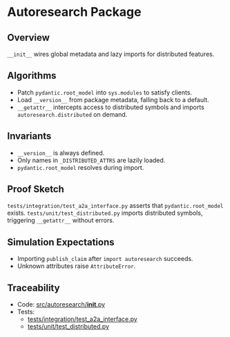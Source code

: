 # Autoresearch Package

## Overview

`__init__` wires global metadata and lazy imports for distributed features.

## Algorithms

- Patch `pydantic.root_model` into `sys.modules` to satisfy clients.
- Load `__version__` from package metadata, falling back to a default.
- `__getattr__` intercepts access to distributed symbols and imports
  `autoresearch.distributed` on demand.

## Invariants

- `__version__` is always defined.
- Only names in `_DISTRIBUTED_ATTRS` are lazily loaded.
- `pydantic.root_model` resolves during import.

## Proof Sketch

`tests/integration/test_a2a_interface.py` asserts that `pydantic.root_model`
exists. `tests/unit/test_distributed.py` imports distributed symbols,
triggering `__getattr__` without errors.

## Simulation Expectations

- Importing `publish_claim` after `import autoresearch` succeeds.
- Unknown attributes raise `AttributeError`.

## Traceability

- Code: [src/autoresearch/__init__.py][m1]
- Tests:
  - [tests/integration/test_a2a_interface.py][t1]
  - [tests/unit/test_distributed.py][t2]

[m1]: ../../src/autoresearch/__init__.py
[t1]: ../../tests/integration/test_a2a_interface.py
[t2]: ../../tests/unit/test_distributed.py
